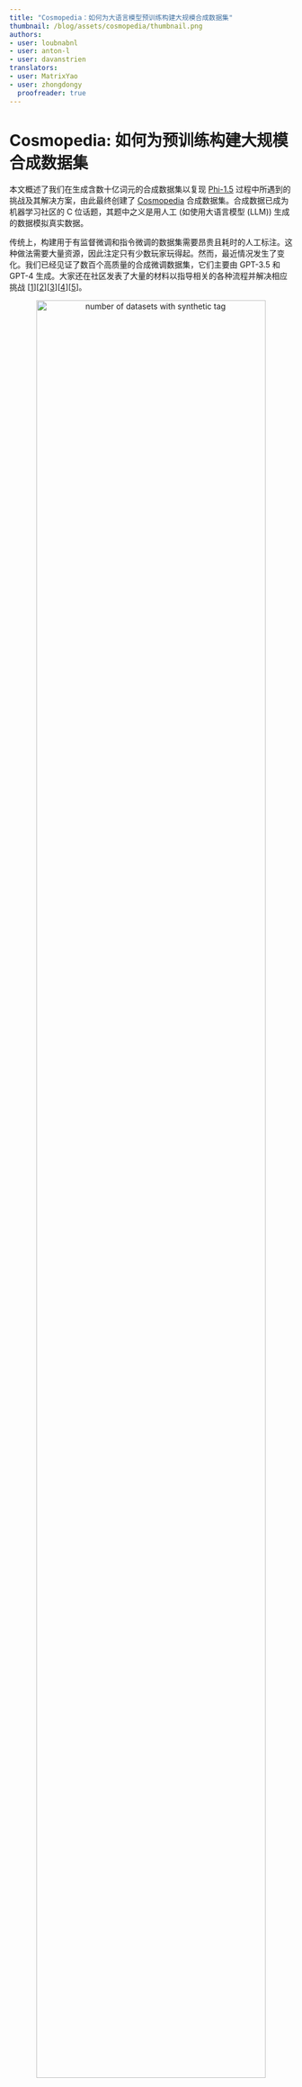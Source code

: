 ```yaml
---
title: "Cosmopedia：如何为大语言模型预训练构建大规模合成数据集"
thumbnail: /blog/assets/cosmopedia/thumbnail.png
authors:
- user: loubnabnl
- user: anton-l
- user: davanstrien
translators:
- user: MatrixYao
- user: zhongdongy
  proofreader: true
---
```


# Cosmopedia: 如何为预训练构建大规模合成数据集

本文概述了我们在生成含数十亿词元的合成数据集以复现 [Phi-1.5](https://arxiv.org/abs/2309.05463) 过程中所遇到的挑战及其解决方案，由此最终创建了 [Cosmopedia](https://huggingface.co/datasets/HuggingFaceTB/cosmopedia) 合成数据集。合成数据已成为机器学习社区的 C 位话题，其题中之义是用人工 (如使用大语言模型 (LLM)) 生成的数据模拟真实数据。

传统上，构建用于有监督微调和指令微调的数据集需要昂贵且耗时的人工标注。这种做法需要大量资源，因此注定只有少数玩家玩得起。然而，最近情况发生了变化。我们已经见证了数百个高质量的合成微调数据集，它们主要由 GPT-3.5 和 GPT-4 生成。大家还在社区发表了大量的材料以指导相关的各种流程并解决相应挑战 [[1](https://arxiv.org/abs/2305.14233)][[2](https://arxiv.org/abs/2312.02120)][[3](https://arxiv.org/abs/2402.10176)][[4](https://arxiv.org/abs/2304.12244)][[5](https://huggingface.co/blog/synthetic-data-save-costs)]。

<p align="center">
 <img src="https://huggingface.co/datasets/HuggingFaceTB/images/resolve/main/cosmopedia/data.png" alt="number of datasets with synthetic tag" style="width: 90%; height: auto;"><br>
<em>图 1: Hugging Face Hub 上带有合成数据标签的数据集</em>
</p>

然而，本文无意于成为另一篇如何生成合成指令微调数据集的文章，关于此社区已经有大量文章了。我们的专注点是如何将样本从 **几千** 扩展到 **数百万**，从而使其可用于 **从头开始预训练 LLM**。到达成这一愿景，需要解决一系列独特的挑战。

## 何以 Cosmopedia？

微软通过 Phi 系列模型 [[6](https://arxiv.org/abs/2306.11644)][[7](https://arxiv.org/abs/2309.05463)][[8](https://www.microsoft.com/en-us/research/blog/phi-2-the-surprising-power-of-small-language-models/)] 推动了合成数据领域的发展，这些模型主要由合成数据的训练而得。Phi 系列模型的表现超越了基于网络数据集的、训练时长更长的大模型。[Phi-2](https://huggingface.co/microsoft/phi-2) 过去一个月的下载量超过 61.7 万次，是 Hugging Face Hub 上最受欢迎的 20 个模型之一。

虽然 Phi 模型的技术报告 (如 _Textbooks Are All You Need_ [](https://arxiv.org/abs/2306.11644)) 已详述了模型的卓越性能及训练过程，但其跳过了有关如何获得合成训练数据集的重要细节。此外，数据集本身也并未发布。这引发了狂热派和怀疑派之间的争论: 一些人给模型能力点赞，而批评者则认为它们可能只是过拟合了基准罢了; 甚至还有一些人认为在合成数据上预训练模型是 [“垃圾入，垃圾出”](https://x.com/Grady_Booch/status/1760042033761378431?s=20)。抛开这些不谈，完全控制数据生成过程并复现 Phi 模型的高性能的想法本身就很有趣且值得探索。

以上就是开发 [Cosmopedia](https://huggingface.co/datasets/HuggingFaceTB/cosmopedia) 的动机，其目的是重现 Phi-1.5 所使用的训练数据。在本文中，我们会分享我们的初步发现，并讨论一些改进当前数据集的计划。我们深入研究了创建数据集的方法、提示整编的方法及相应的技术栈。 Cosmopedia 完全开放: 我们发布了端到端流水线 [代码](https://github.com/huggingface/cosmopedia)，[数据集](https://huggingface.co/datasets/HuggingFaceTB/cosmopedia)，以及一个在其上训练的 1B 模型，即 [cosmo-1b](https://huggingface.co/HuggingFaceTB/cosmo-1b)。因此，社区可以重现我们的结果并在此基础上继续研究。

## Cosmopedia 的幕后花絮

围绕在 Phi 数据集上的谜团除了我们对其如何创建的不甚了了之外，还有一个问题是其数据集的生成使用的是私有模型。为了解决这些问题，我们引入了 Cosmopedia，这是由 [Mixtral-8x7B-Instruct-v0.1](https://huggingface.co/mistralai/Mixtral-8x7B-Instruct-v0.1) 生成的包含教科书、博文、故事、帖子以及 WikiHow 文章等各种体裁的合成数据集。其中有超过 3000 万个文件、250 亿个词元，是迄今为止最大的开放合成数据集。

请注意: 如果你期待读到一个如何在数百个 H100 GPU 上部署大规模生成任务的故事，那么你可能要失望了，因为实际上 Cosmopedia 的大部分时间都花在了细致的提示词工程上了。

### 提示策划

生成合成数据看起来可能很简单，但当要扩大数据规模时，保持多样性 (这对于获得最佳模型性能至关重要) 迅速成为一大挑战。因此，有必要策划主题广泛的多样化提示并最大程度地减少重复输出，因为我们不想花大量算力生成了数十亿本教科书，却因为它们彼此非常相似而需要丢弃掉大多数。在我们在数百个 GPU 上启动这一生成任务前，我们花了很多时间使用 [HuggingChat](https://huggingface.co/chat/) 等工具来对提示进行迭代。在本节中，我们将回顾为 Cosmopedia 创建超过 3000 万条提示的过程，这些提示涵盖数百个主题且重复率低于 1%。

Cosmopedia 旨在生成大量主题广泛的高质量合成数据。据 Phi-1.5 [技术报告](https://arxiv.org/abs/2309.05463) 透露，他们策划了 2 万个主题，以生成总计 200 亿词元的合成教科书，同时他们还使用网络数据集中的样本来保证多样性，报告指出:

> 我们精心挑选了 2 万个主题来生成新的合成数据。在我们生成提示时，我们还使用了网络数据集中的样本来保证多样性。

假设文件的平均长度为 1000 词元，可以估计他们使用了大约 2000 万个不同的提示。然而，如何将主题和网络样本结合起来以增强多样性，报告并未透露。

我们结合了两种方法来构建 Cosmopedia 的提示: 根据精选来源构建以及根据网络数据构建。我们将我们依赖的这些数据源称为“种子数据”。

<p align="center">
 <img src="https://huggingface.co/datasets/HuggingFaceTB/images/resolve/main/cosmopedia/piecharts.png" alt="piecharts of data sources" style="width: 90%; height: auto;"><br>
<em>图 2: 用于构建 Cosmopedia 提示的数据源分布 (左图) 以及“精选源”子集中的源分布 (右图)
</em>
</p>

#### 精选源

我们使用的主题主要来自知名教育源，例如斯坦福课程、可汗学院、OpenStax 和 WikiHow。这些资源涵盖了许多有价值的主题可供 LLM 学习。例如，我们提取了斯坦福大学各种课程的大纲，并据此构建了提示，要求模型为这些课程的各个单元生成教科书。图 3 展示了此类提示的示例。

尽管这种方法可以生成高质量的内容，但其可扩展性不是很好。我们受限于每个来源中的可用资源数量及主题类型。例如，从 OpenStax 中我们只能提取 16,000 个不同的单元，从斯坦福大学中只能提取 250,000 个。考虑到目标是生成 200 亿个词元，我们至少需要 2000 万个提示！

##### 利用受众和风格的多样性

提高生成样本多样性的一种策略是利用受众和风格的多样性: 通过改变目标受众 (如，少儿/大学生) 及生成风格 (如，学术教科书/博文)，来实现对一个主题的多次利用。然而，我们发现仅把 _“为关于‘为什么进入太空？’的大学教科书编写详细的课程单元？”_ 的提示改成 _“写一篇关于‘为什么去太空？’的详细博文”_ 或 _“为少年儿童写一本关于‘为什么去太空？’的教科书”_ 并不足以降低内容重复率。为了缓解这种情况，我们在提示中强调了受众和风格的变化，并对格式和内容应如何不同进行了具体说明。

图 3 展示了我们是如何对同一主题针对不同受众调整提示的。

<p align="center">
 <img src="https://huggingface.co/datasets/HuggingFaceTB/images/resolve/main/cosmopedia/textbooks.png" alt="comparison of prompts" style="width: 90%; height: auto;"><br>
<em>图 3: 为少儿、专业人士和研究人员以及高中生生成相同主题的教科书的提示</em>
</p>

通过针对四种不同的受众 (少儿、高中生、大学生、研究人员) 以及三种生成风格 (教科书、博文、wikiHow 文章)，我们可以获得最多 12 倍的提示。然而，我们可能希望在训练数据集中包含这些资源未涵盖的其他主题，再者这些资源的数量还是有点小，即使用了我们提出的提示扩增的方法，距离我们目标的 2 千多万条提示还很远。这时候网络数据就派上用场了，那如果我们要生成涵盖所有网络主题的教科书怎么办？在下一节中，我们将解释如何选择主题并使用网络数据来构建数百万提示。

#### 网络数据

我们的实践表明，使用网络数据构建提示扩展性最好，Cosmopedia 使用的 80% 以上的提示来自于此。我们使用 [RefinedWeb](https://huggingface.co/datasets/tiiuae/falcon-refinedweb) 等数据集将数百万个 Web 样本聚为 145 个簇，并从每个簇中提取 10 个随机样本的内容并要求 Mixtral 找到它们的共同主题以最终识别该簇的主题。有关聚类环节的更多详细信息，请参阅技术栈部分。

我们检查了这些簇并排除了任何我们认为教育价值较低的簇，剔除的内容如露骨的成人材料、名人八卦和讣告等。你可于 [此处](https://github.com/huggingface/cosmopedia/blob/dd5cd1f7fcfae255c9cfbe704ba2187965523457/prompts/web_samples/filter_and_classify_clusters.py) 获取保留和剔除的 112 个主题的完整列表。

然后，我们构建提示以指示模型根据网络示例所在簇的主题生成相应的教科书。图 4 展示了基于网络数据的提示的示例。为了提高多样性并解决主题标签的不完整性，我们仅以 50% 的概率在提示内说明主题，并更改受众和生成风格，如上一节所述。最终，我们使用这种方法构建了 2300 万条提示。图 5 展示了 Cosmopedia 中种子数据、生成格式和受众的最终分布。

<p align="center">
 <img src="https://huggingface.co/datasets/HuggingFaceTB/images/resolve/main/cosmopedia/web_samples.png" alt="web prompt" style="width: 90%; height: auto;"><br>
<em>图 4: 网络数据种子样本及其对应提示的示例</em>
</p>

<p align="center">
 <img src="https://huggingface.co/datasets/HuggingFaceTB/images/resolve/main/cosmopedia/histograms.png" alt="histogram" style="width: 90%; height: auto;"><br>
<em>图 5: Cosmopedia 数据集中种子数据、生成格式和目标受众的分布</em>
</p>

除了随机网络数据之外，为了包含更多科学内容，我们还使用了 AutoMathText 中的样本，其是一个精心设计的数学文本数据集。

#### 指令数据集与故事

在我们对生成的合成数据集训得的模型进行初步评估时，我们发现其缺乏小学教育阶段所需的典型常识和基础知识。为了解决这一问题，我们增加了 [UltraChat](https://huggingface.co/datasets/stingning/ultrachat) 和 [OpenHermes2.5](https://huggingface.co/datasets/teknium/OpenHermes-2.5) 指令微调数据集作为提示的种子数据。这些数据集涵盖了广泛的主题，如在 `UltraChat` 中，我们使用了“关于世界的问题”子集，其中涵盖了 30 个关于世界的元概念; 而对另一个多样化且高质量的指令调优数据集 `OpenHermes2.5` ，我们跳过了不适合讲故事的来源和类别，例如用于编程的 `glaive-code-assist` 和用于高级化学的 `camala` 。图 6 展示了我们用来生成这些故事的提示示例。

<p align="center">
 <img src="https://huggingface.co/datasets/HuggingFaceTB/images/resolve/main/cosmopedia/stories.png" alt="stories prompts" style="width: 90%; height: auto;"><br>
<em>图 6: 从 UltraChat 和 OpenHermes 样本中构建的用于生成故事的提示 (分别针对少儿、普通受众及 Reddit 论坛)</em>
</p>

我们的提示工程故事就至此就告一段落了，我们构建了 3000 多万个不同的提示，这些提示的内容几乎没有重复。下图展示了 Cosmopedia 中的数据簇，这种分布与网络数据中的簇分布类似。你还可以从 [Nomic](https://www.nomic.ai/) 中找到可互动的 [可视化数据地图](https://atlas.nomic.ai/map/cosmopedia)。

<p align="center">
 <img src="https://huggingface.co/datasets/HuggingFaceTB/images/resolve/main/cosmopedia/clusters.png" alt="clusters" style="width: 90%; height: auto;"><br>
<em>图 7: Cosmopedia 的簇，主题由 Mixtral 生成</em>
</p>

你还可以使用 [数据集查看器](https://huggingface.co/datasets/HuggingFaceTB/cosmopedia/viewer/stanford) 自行探索数据集:

<p align="center">
 <img src="https://huggingface.co/datasets/HuggingFaceTB/images/resolve/main/cosmopedia/viewer.png" alt="dataset viewer" style="width: 90%; height: auto;"><br>
 <em>图 8: Cosmopedia 的数据集查看器</em>
</p>

### 技术栈

我们在 [此](https://github.com/huggingface/cosmopedia) 发布了用于构建 Cosmopedia 的所有代码。

本节，我们将重点介绍用于文本聚类、大规模文本生成和训练 cosmo-1b 模型的技术栈。

#### 主题聚类

我们使用 [text-clustering](https://github.com/huggingface/text-clustering/) 代码库来对 Cosmopedia 提示中使用的网络数据进行主题聚类。下图说明了聚类及对生成的簇进行标注的流程。我们还要求 Mixtral 在标注时为簇打一个教育性得分 (满分 10 分) ; 这有助于后面我们进行主题检查。你可以在此 [演示](https://huggingface.co/spaces/HuggingFaceTB/inspect_web_clusters) 中找到网络数据的每个簇及其得分。

<p align="center">
 <img src="https://huggingface.co/datasets/HuggingFaceTB/images/resolve/main/cosmopedia/text_clustering.png" alt="text-clustering" style="width: 60%; height: auto;"><br>
 <em>图 9: 文本聚类的流程</em>
</p>

#### 大规模教科书生成

我们用 [llm-swarm](https://github.com/huggingface/llm-swarm) 库使用 [Mixtral-8x7B-Instruct-v0.1](https://huggingface.co/mistralai/Mixtral-8x7B-Instruct-v0.1) 生成 250 亿个合成内容词元。这是一个可扩展的合成数据生成工具，支持本地 LLM 以及 Hugging Face Hub 上的推理终端。它还支持 [TGI](https://github.com/huggingface/text-generation-inference) 和 [vLLM](https://github.com/vllm-project/vllm) 推理库。我们使用 TGI 在 Hugging Face Science 集群的 H100 GPU 上本地部署 Mixtral-8x7B。生成 Cosmopedia 的总计算时间超过 1 万 GPU 时。

以下是在 Slurm 集群上使用 2 个 TGI 实例在 100k Cosmopedia 提示上使用 Mixtral 生成教科书的示例:

```bash
# clone the repo and follow installation requirements
cd llm-swarm
python ./examples/textbooks/generate_synthetic_textbooks.py \
    --model mistralai/Mixtral-8x7B-Instruct-v0.1 \
    --instances 2 \
    --prompts_dataset "HuggingFaceTB/cosmopedia-100k" \
    --prompt_column prompt \
    --max_samples -1 \
    --checkpoint_path "./tests_data" \
    --repo_id "HuggingFaceTB/generations_cosmopedia_100k" \
    --checkpoint_interval 500
```

你甚至可以使用 `wandb` 跟踪生成过程，以监控吞吐量和生成的词元数。

<p align="center">
 <img src="https://huggingface.co/datasets/HuggingFaceTB/images/resolve/main/cosmopedia/wandb.png" alt="text-clustering" style="width: 60%; height: auto;"><br>
 <em>图 10: llm-swarm 的 wandb 图</em>
</p>

**注意:**
我们使用 HuggingChat 对提示进行初始迭代。我们使用 `llm-swarm` 为每个提示生成数百个样本以检查生成的样本是否有异常及其异常模式。比如说，模型在为多个教科书生成了非常相似的介绍性短语，并且经常以相同的短语开头，如“很久很久以前”以及“太阳低垂在天空中”。我们在迭代后的提示中明确要求模型避免这些介绍性陈述并要求其创造性解决问题，基于这些提示，虽然仍会出现上述情况，但概率很低。

#### 基准去污

鉴于种子样本或模型的训练数据中可能存在基准污染，我们实现了一个净化流水线，以确保我们的数据集不含测试基准中的任何样本。

与 Phi-1 类似，我们使用 10- 词元重叠率来识别潜在污染的样本。从数据集中检索到候选样本后，我们使用 [`difflib.SequenceMatcher`](https://docs.python.org/3/library/difflib.html) 将其与基准样本进行比较。如果 `len(matched_substrings)` 与 `len(benchmark_sample)` 的比率超过 0.5，我们将丢弃该样本。我们对 Cosmo-1B 模型所有评估基准都实施了此净化，包括 MMLU、HellaSwag、PIQA、SIQA、Winogrande、OpenBookQA、ARC-Easy 以及 ARC-Challenge。

下表汇总了我们从每个数据子集中删除的受污染样本的数量，以及它们对应的基准样本数 (见括号):

<div align="center">

| 数据集 | ARC | BoolQ | HellaSwag | PIQA |
| --- | --- | --- | --- | --- |
| 网络数据 + 斯坦福 + openstax | 49 (16) | 386 (41) | 6 (5) | 5 (3) |
| auto_math_text + 可汗学院 | 17 (6) | 34 (7) | 1 (1) | 0 (0) |
| 故事 | 53 (32) | 27 (21) | 3 (3) | 6 (4) |

</div>

我们发现与 MMLU、OpenBookQA 和 WinoGrande 重合的受污染样本少于 4 个。

#### 训练软件栈

我们在 Cosmopedia 上使用 Llama2 架构训练了一个 [1B LLM](https://huggingface.co/HuggingFaceTB/cosmo-1b)，以评估 Cosmopedia 的质量。

我们用 [datatrove](https://github.com/huggingface/datatrove) 进行数据去重及分词，用 [nanotron](https://github.com/huggingface/nanotron/tree/main) 进行模型训练，用 [lighteval](https://github.com/huggingface/lighteval-harness) 进行评估。

该模型在 ARC-easy、ARC-challenge、OpenBookQA 和 MMLU 上的性能优于 TinyLlama 1.1B，在 ARC-challenge 和 OpenBookQA 上与 Qwen-1.5-1B 相当。然而，我们注意到其与 Phi-1.5 的性能相比仍存在一些差距，这表明我们仍有空间改善合成数据的质量，这可能与用于生成的 LLM、主题覆盖度或提示有关。

<p align="center">
 <img src="https://huggingface.co/datasets/HuggingFaceTB/images/resolve/main/cosmopedia/evals.png" alt="evaluation results" style="width: 60%; height: auto;"><br>
 <em>图 10: Cosmo-1B 的评估结果</em>
</p>

## 结论及下一步

本文，我们概述了创建 Cosmopedia 的方法，Cosmopedia 是一个专为模型预训练而设计的大型合成数据集，其目标对 Phi 模型进行复现。我们强调了精心制作提示以涵盖广泛主题、确保生成多样化内容的重要性。此外，我们还共享并开源了我们的技术栈，从而可将该生成过程扩展至数百个 GPU。

然而，这只是 Cosmopedia 的初始版本，我们正在积极努力提高生成内容的质量。生成的准确性和可靠性很大程度上取决于生成时使用的模型。举个例子，Mixtral 有时可能会产生幻觉并产生不正确的信息，例如，当涉及 AutoMathText 和可汗学院数据集中的历史事实或数学推理相关主题时，Mixtral 就会产生幻觉。缓解幻觉的一种策略是使用检索增强生成 (RAG)，这包含检索与种子样本相关的信息 (如从维基百科)，并将其合并至上下文中。幻觉度量还可以帮助评估哪些主题或领域受幻觉的影响最大 [[9]](https://arxiv.org/abs/2303.08896)。将 Mixtral 的生成内容与其他开放模型进行比较也很有趣。

合成数据潜力巨大，我们渴望看到社区在 Cosmopedia 之玩些花头出来。

## 参考文献

[1] Ding et al. [Enhancing Chat Language Models by Scaling High-quality Instructional Conversations](https://arxiv.org/abs/2305.14233)

[2] Wei et al. [Magicoder: Source Code Is All You Need](https://arxiv.org/abs/2312.02120)

[3] Toshniwal et al. [OpenMathInstruct-1: A 1.8 Million Math Instruction Tuning Dataset](https://arxiv.org/abs/2402.10176)

[4] Xu et al. [WizardLM: Empowering Large Language Models to Follow Complex Instructions](https://arxiv.org/abs/2304.12244)

[5] Moritz Laurer [Synthetic data: save money, time and carbon with open source](https://huggingface.co/blog/synthetic-data-save-cost)

[6] Gunasekar et al. [Textbooks Are All You Need](https://arxiv.org/abs/2306.11644)

[7] Li et al. [Textbooks are all you need ii: phi-1.5 technical report](https://arxiv.org/abs/2309.05463)

[8] [Phi-2 博文](https://www.microsoft.com/en-us/research/blog/phi-2-the-surprising-power-of-small-language-models/)

[9] Manakul, Potsawee and Liusie, Adian and Gales, Mark JF [Selfcheckgpt: Zero-resource black-box hallucination detection for generative large language models](https://arxiv.org/abs/2303.08896)
